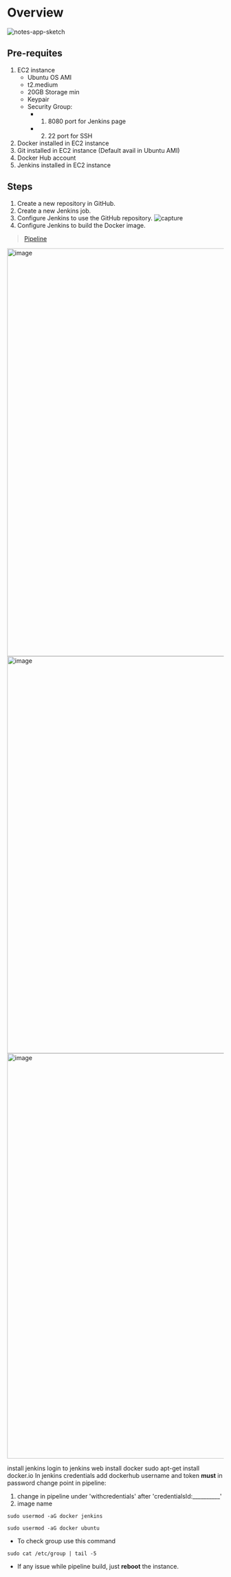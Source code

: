 # Overview
![notes-app-sketch](https://github.com/user-attachments/assets/e9f59d88-6271-4ff7-867a-14dde95ded28)

## Pre-requites
1. EC2 instance
   - Ubuntu OS AMI
   - t2.medium
   - 20GB Storage min
   - Keypair
   - Security Group:
     - 1. 8080 port for Jenkins page
     - 2. 22 port for SSH              
2. Docker installed in EC2 instance
3. Git installed in EC2 instance (Default avail in Ubuntu AMI)
4. Docker Hub account
5. Jenkins installed in EC2 instance

## Steps

1. Create a new repository in GitHub.
2. Create a new Jenkins job.
3. Configure Jenkins to use the GitHub repository.
![capture](1)
4. Configure Jenkins to build the Docker image.
>[Pipeline](https://github.com/Git-Prajwal-GH/Django-notes-application/blob/dac798952d0144cdcf3f9679f09c650a4ef4055c/django-notes-app-files/jenkinsfile)


<!--
![alt text](jpg_image
-->

<img width="1526" height="948" alt="image" src="https://github.com/user-attachments/assets/6897676f-1c18-49d8-a7e3-6db27b5daac1" />

<img width="1741" height="923" alt="image" src="https://github.com/user-attachments/assets/40a336d0-80e5-4753-b7cf-21469ba92efc" />

<img width="1736" height="942" alt="image" src="https://github.com/user-attachments/assets/d198c67f-192b-467a-815b-dda5b7e705f3" />

install jenkins
login to jenkins web
install docker
sudo apt-get install docker.io
In jenkins credentials add dockerhub username and token **must** in password
change point in pipeline:
1. change in pipeline under 'withcredentials' after 'credentialsId:__________'
2. image name 
```
sudo usermod -aG docker jenkins
```
```
sudo usermod -aG docker ubuntu
```
- To check group use this command
```
sudo cat /etc/group | tail -5
```
- If any issue while pipeline build, just **reboot** the instance.
